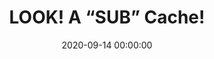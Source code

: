 ---
_schema: default
title: 'LOOK! A “SUB” Cache!'
link: https://www.geocaching.com/geocache/GC8Y596
owner: Captain Nemo
date: 2020-09-14 00:00:00
log_type: Note
display_coords: N 41° 26.555' W 074° 29.000'
latitude: '41.442583'
longitude: '-74.483333'
first_stage: false
bogus: true
zhanna_log:  >-
  Rich logged this geocache for both of us.
rich_log:  >-
  Howdy, Captain!


  Today I was Zhanna’s “helper” and this puzzle turned out to be a quick and easy one. We had a good idea how to solve it as soon as we saw the grid. We got the solution and the green light on our first try! Since we probably won’t be visiting this area anytime soon, we will add it to our growing to-do list, and if we have the opportunity we will stop by and take a look for the cache. Thanks for the puzzle. Now you have us craving a sizzling steak & cheese submarine sandwich!!!


  ~Rich in NEPA~ and Zhanna
image_gallery_r: gallery1
image_gallery_r_class: single
post_id: 12634
---